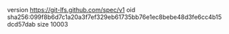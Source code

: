version https://git-lfs.github.com/spec/v1
oid sha256:099f8b6d7c1a20a3f7ef329eb61735bb76e1ec8bebe48d3fe6cc4b15dcd57dab
size 10003
